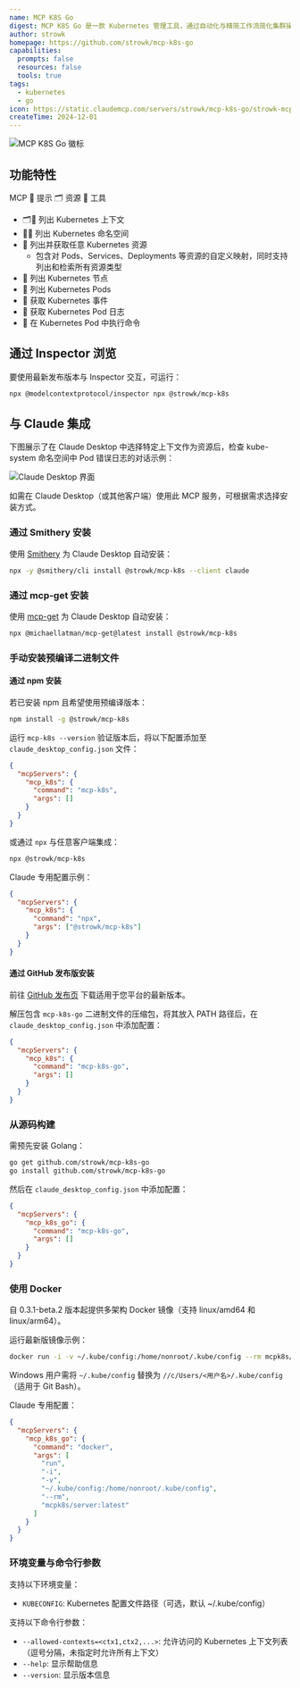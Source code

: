 ```yaml
---
name: MCP K8S Go
digest: MCP K8S Go 是一款 Kubernetes 管理工具，通过自动化与精简工作流简化集群操作。其核心价值在于高效的资源管理、便捷的部署能力以及对云原生应用的可扩展性支持，使开发者能专注于应用构建而非基础设施管理。
author: strowk
homepage: https://github.com/strowk/mcp-k8s-go
capabilities:
  prompts: false
  resources: false
  tools: true
tags:
  - kubernetes
  - go
icon: https://static.claudemcp.com/servers/strowk/mcp-k8s-go/strowk-mcp-k8s-go-4e7474d6.png
createTime: 2024-12-01
---
```


![MCP K8S Go 徽标](https://static.claudemcp.com/servers/strowk/mcp-k8s-go/strowk-mcp-k8s-go-4e7474d6.png)

## 功能特性

MCP 💬 提示 🗂️ 资源 🤖 工具

- 🗂️🤖 列出 Kubernetes 上下文
- 💬🤖 列出 Kubernetes 命名空间
- 🤖 列出并获取任意 Kubernetes 资源
  - 包含对 Pods、Services、Deployments 等资源的自定义映射，同时支持列出和检索所有资源类型
- 🤖 列出 Kubernetes 节点
- 💬 列出 Kubernetes Pods
- 🤖 获取 Kubernetes 事件
- 🤖 获取 Kubernetes Pod 日志
- 🤖 在 Kubernetes Pod 中执行命令

## 通过 Inspector 浏览

要使用最新发布版本与 Inspector 交互，可运行：

```bash
npx @modelcontextprotocol/inspector npx @strowk/mcp-k8s
```

## 与 Claude 集成

下图展示了在 Claude Desktop 中选择特定上下文作为资源后，检查 kube-system 命名空间中 Pod 错误日志的对话示例：

![Claude Desktop 界面](https://static.claudemcp.com/servers/strowk/mcp-k8s-go/strowk-mcp-k8s-go-8eb1730a.png)

如需在 Claude Desktop（或其他客户端）使用此 MCP 服务，可根据需求选择安装方式。

### 通过 Smithery 安装

使用 [Smithery](https://smithery.ai/server/@strowk/mcp-k8s) 为 Claude Desktop 自动安装：

```bash
npx -y @smithery/cli install @strowk/mcp-k8s --client claude
```

### 通过 mcp-get 安装

使用 [mcp-get](https://mcp-get.com/packages/%40strowk%2Fmcp-k8s) 为 Claude Desktop 自动安装：

```bash
npx @michaellatman/mcp-get@latest install @strowk/mcp-k8s
```

### 手动安装预编译二进制文件

#### 通过 npm 安装

若已安装 npm 且希望使用预编译版本：

```bash
npm install -g @strowk/mcp-k8s
```

运行 `mcp-k8s --version` 验证版本后，将以下配置添加至 `claude_desktop_config.json` 文件：

```json
{
  "mcpServers": {
    "mcp_k8s": {
      "command": "mcp-k8s",
      "args": []
    }
  }
}
```

或通过 `npx` 与任意客户端集成：

```bash
npx @strowk/mcp-k8s
```

Claude 专用配置示例：

```json
{
  "mcpServers": {
    "mcp_k8s": {
      "command": "npx",
      "args": ["@strowk/mcp-k8s"]
    }
  }
}
```

#### 通过 GitHub 发布版安装

前往 [GitHub 发布页](https://github.com/strowk/mcp-k8s-go/releases) 下载适用于您平台的最新版本。

解压包含 `mcp-k8s-go` 二进制文件的压缩包，将其放入 PATH 路径后，在 `claude_desktop_config.json` 中添加配置：

```json
{
  "mcpServers": {
    "mcp_k8s": {
      "command": "mcp-k8s-go",
      "args": []
    }
  }
}
```

### 从源码构建

需预先安装 Golang：

```bash
go get github.com/strowk/mcp-k8s-go
go install github.com/strowk/mcp-k8s-go
```

然后在 `claude_desktop_config.json` 中添加配置：

```json
{
  "mcpServers": {
    "mcp_k8s_go": {
      "command": "mcp-k8s-go",
      "args": []
    }
  }
}
```

### 使用 Docker

自 0.3.1-beta.2 版本起提供多架构 Docker 镜像（支持 linux/amd64 和 linux/arm64）。

运行最新版镜像示例：

```bash
docker run -i -v ~/.kube/config:/home/nonroot/.kube/config --rm mcpk8s/server:latest
```

Windows 用户需将 `~/.kube/config` 替换为 `//c/Users/<用户名>/.kube/config`（适用于 Git Bash）。

Claude 专用配置：

```json
{
  "mcpServers": {
    "mcp_k8s_go": {
      "command": "docker",
      "args": [
        "run",
        "-i",
        "-v",
        "~/.kube/config:/home/nonroot/.kube/config",
        "--rm",
        "mcpk8s/server:latest"
      ]
    }
  }
}
```

### 环境变量与命令行参数

支持以下环境变量：

- `KUBECONFIG`: Kubernetes 配置文件路径（可选，默认 ~/.kube/config）

支持以下命令行参数：

- `--allowed-contexts=<ctx1,ctx2,...>`: 允许访问的 Kubernetes 上下文列表（逗号分隔，未指定时允许所有上下文）
- `--help`: 显示帮助信息
- `--version`: 显示版本信息
